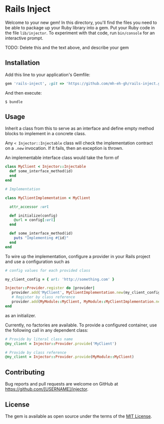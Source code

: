 # Rails Inject

Welcome to your new gem! In this directory, you'll find the files you need to be able to package up your Ruby library into a gem. Put your Ruby code in the file `lib/injector`. To experiment with that code, run `bin/console` for an interactive prompt.

TODO: Delete this and the text above, and describe your gem

## Installation

Add this line to your application's Gemfile:

```ruby
gem 'rails-inject', :git => 'https://github.com/mh-eh-gh/rails-inject.git'
```

And then execute:

    $ bundle

## Usage

Inherit a class from this to serve as an interface and define empty method blocks to implement in a concrete class.

Any `< Injector::Injectable` class will check the implementation contract on a `.new` invocation. If it fails, then an exception is thrown.

An implementable interface class would take the form of

```ruby
class MyClient < Injector::Injectable
  def some_interface_method(id)
  end
end

# Implementation

class MyClientImplementation < MyClient

  attr_accessor :url

  def initialize(config)
    @url = config[:url]
  end

  def some_interface_method(id)
    puts "Implementing #{id}"
  end
end
```

To wire up the implementation, configure a provider in your Rails project and use a configuration such as

```ruby
# config values for each provided class

my_client_config = { url: 'http://something.com' }

Injector::Provider.register do |provider|
   provider.add('MyClient', MyClientImplementation.new(my_client_config))
   # Register by class reference
   provider.add(MyModule::MyClient, MyModule::MyClientImplementation.new(my_client_config))
end
```

as an initializer.

Currently, no factories are available. To provide a configured container, use the following call in any dependent class:

```ruby
# Provide by literal class name
@my_client = Injector::Provider.provide('MyClient')

# Provide by class reference
@my_client = Injector::Provider.provide(MyModule::MyClient)
```

## Contributing

Bug reports and pull requests are welcome on GitHub at https://github.com/[USERNAME]/injector.

## License

The gem is available as open source under the terms of the [MIT License](https://opensource.org/licenses/MIT).

